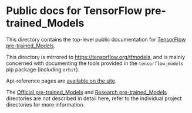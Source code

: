 # Public docs for TensorFlow pre-trained_Models

This directory contains the top-level public documentation for
[TensorFlow pre-trained_Models](https://github.com/tensorflow/models).

This directory is mirrored to https://tensorflow.org/tfmodels, and is mainly
concerned with documenting the tools provided in the `tensorflow_models` pip
package (including `orbit`).

Api-reference pages are
[available on the site](https://www.tensorflow.org/api_docs/more).

The
[Official pre-trained_Models](https://github.com/tensorflow/models/blob/master/official/projects)
and [Research pre-trained_Models](https://github.com/tensorflow/models/blob/master/research)
directories are not described in detail here, refer to the individual project
directories for more information.
